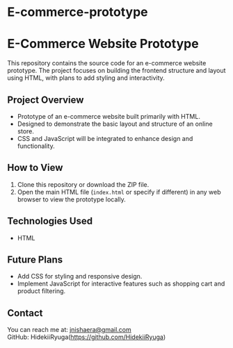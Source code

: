 # E-commerce-prototype
# E-Commerce Website Prototype

This repository contains the source code for an e-commerce website prototype. The project focuses on building the frontend structure and layout using HTML, with plans to add styling and interactivity.

## Project Overview

- Prototype of an e-commerce website built primarily with HTML.
- Designed to demonstrate the basic layout and structure of an online store.
- CSS and JavaScript will be integrated to enhance design and functionality.

## How to View

1. Clone this repository or download the ZIP file.
2. Open the main HTML file (`index.html` or specify if different) in any web browser to view the prototype locally.

## Technologies Used

- HTML

## Future Plans

- Add CSS for styling and responsive design.
- Implement JavaScript for interactive features such as shopping cart and product filtering.

## Contact

You can reach me at: jnishaera@gmail.com  
GitHub: HidekiiRyuga(https://github.com/HidekiiRyuga)
